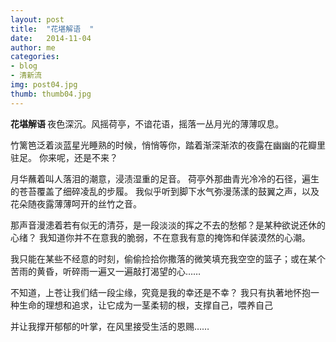```yaml
---
layout: post
title:  "花堪解语  "
date:   2014-11-04 
author: me
categories: 
- blog
- 清新流
img: post04.jpg
thumb: thumb04.jpg
---
```


<b>花堪解语   </b> 
夜色深沉。风摇荷亭，不谙花语，摇落一丛月光的薄薄叹息。

竹篱笆泛着淡蓝星光睡熟的时候，悄悄等你，踏着渐深渐浓的夜露在幽幽的花瓣里驻足。
你来呢，还是不来？

月华蘸着叫人落泪的潮意，浸渍湿重的足音。
荷亭外那曲青光冷冷的石径，遍生的苍苔覆盖了细碎凌乱的步履。
我似乎听到脚下水气弥漫荡漾的鼓翼之声，以及花朵随夜露薄薄呵开的丝竹之音。

那声音漫漶着若有似无的清芬，是一段淡淡的挥之不去的愁郁？是某种欲说还休的心绪？
我知道你并不在意我的脆弱，不在意我有意的掩饰和佯装漠然的心潮。

我只能在某些不经意的时刻，偷偷捡拾你撒落的微笑填充我空空的篮子；或在某个苦雨的黄昏，听碎雨一遍又一遍敲打渴望的心……

不知道，上苍让我们结一段尘缘，究竟是我的幸还是不幸？
我只有执著地怀抱一种生命的理想和追求，让它成为一茎柔韧的根，支撑自己，喂养自己

并让我撑开郁郁的叶掌，在风里接受生活的恩赐……